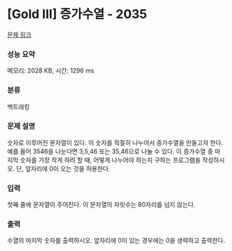 # [Gold III] 증가수열 - 2035 

[문제 링크](https://www.acmicpc.net/problem/2035) 

### 성능 요약

메모리: 2028 KB, 시간: 1296 ms

### 분류

백트래킹

### 문제 설명

<p>숫자로 이루어진 문자열이 있다. 이 숫자를 적절히 나누어서 증가수열을 만들고자 한다. 예를 들어 3546을 나눈다면 3,5,46 또는 35,46으로 나눌 수 있다. 이 증가수열 중 마지막 숫자를 가장 작게 하려 할 때, 어떻게 나누어야 하는지 구하는 프로그램을 작성하시오. 단, 앞자리에 0이 오는 것을 허용한다.</p>

### 입력 

 <p>첫째 줄에 문자열이 주어진다. 이 문자열의 자릿수는 80자리를 넘지 않는다.</p>

### 출력 

 <p>수열의 마지막 숫자를 출력하시오. 앞자리에 0이 있는 경우에는 0을 생략하고 출력한다.</p>

